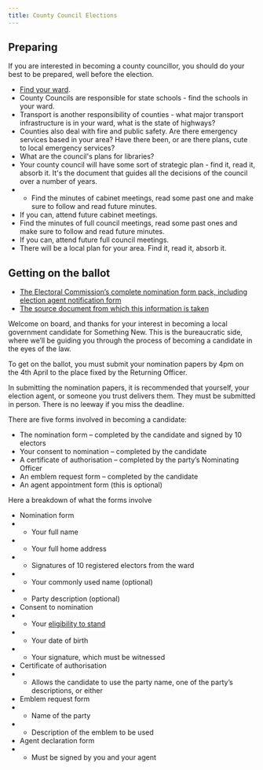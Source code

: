 ```yaml
---
title: County Council Elections
---
```


## Preparing

If you are interested in becoming a county councillor, you should do your best to be prepared, well before the election.

* [Find your ward](link).
* County Councils are responsible for state schools - find the schools in your ward.
* Transport is another responsibility of counties - what major transport infrastructure is in your ward, what is the state of highways?
* Counties also deal with fire and public safety. Are there emergency services based in your area? Have there been, or are there plans, cute to local emergency services?
* What are the council's plans for libraries?
* Your county council will have some sort of strategic plan - find it, read it, absorb it. It's the document that guides all the decisions of the council over a number of years.
* * Find the minutes of cabinet meetings, read some past one and make sure to follow and read future minutes.
* If you can, attend future cabinet meetings.
* Find the minutes of full council meetings, read some past ones and make sure to follow and read future minutes.
* If you can, attend future full council meetings.
* There will be a local plan for your area. Find it, read it, absorb it.

## Getting on the ballot

* [The Electoral Commission’s complete nomination form pack, including election agent notification form](http://www.electoralcommission.org.uk/__data/assets/word_doc/0006/141792/Nomination-pack-incl-election-agent-notification-form-LGEW.doc)
* [The source document from which this information is taken](http://www.electoralcommission.org.uk/__data/assets/pdf_file/0010/141787/Part-2b-standing-as-a-party-candidate-LGEW.pdf)

Welcome on board, and thanks for your interest in becoming a local government candidate for Something New. This is the bureaucratic side, where we’ll be guiding you through the process of becoming a candidate in the eyes of the law.

To get on the ballot, you must submit your nomination papers by 4pm on the 4th April to the place fixed by the Returning Officer.

In submitting the nomination papers, it is recommended that yourself, your election agent, or someone you trust delivers them. They must be submitted in person. There is no leeway if you miss the deadline.

There are five forms involved in becoming a candidate:

* The nomination form – completed by the candidate and signed by 10 electors
* Your consent to nomination – completed by the candidate
* A certificate of authorisation – completed by the party’s Nominating Officer
* An emblem request form – completed by the candidate
* An agent appointment form (this is optional)

Here a breakdown of what the forms involve

* Nomination form
* * Your full name
* * Your full home address
* * Signatures of 10 registered electors from the ward
* * Your commonly used name (optional)
* * Party description (optional)
* Consent to nomination
* * Your [eligibility to stand](http://www.electoralcommission.org.uk/__data/assets/pdf_file/0007/141784/Part-1-Can-you-stand-for-election-LGEW.pdf)
* * Your date of birth
* * Your signature, which must be witnessed
* Certificate of authorisation
* * Allows the candidate to use the party name, one of the party’s descriptions, or either
* Emblem request form
* * Name of the party
* * Description of the emblem to be used
* Agent declaration form
* * Must be signed by you and your agent

